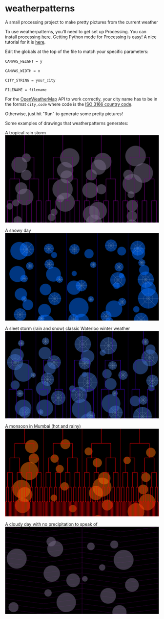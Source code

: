 # weatherpatterns
A small processing project to make pretty pictures from the current weather

To use weatherpatterns, you'll need to get set up Processing. You can install processing [here](https://processing.org/download/?processing). Getting Python mode for Processing is easy! A nice tutorial for it is [here](https://github.com/fboxwala/generative-art-workshop).

Edit the globals at the top of the file to match your specific parameters:

`CANVAS_HEIGHT = y`

`CANVAS_WIDTH = x`

`CITY_STRING = your_city`

`FILENAME = filename`

For the [OpenWeatherMap](https://openweathermap.org/api) API to work correctly, your city 
name has to be in the format `city,code` where code is the [ISO 3166 country code](https://en.wikipedia.org/wiki/List_of_ISO_3166_country_codes).

Otherwise, just hit "Run" to generate some pretty pictures!

Some examples of drawings that weatherpatterns generates:

A tropical rain storm
![a bubbly purple drawing representing tropical weather](https://raw.githubusercontent.com/fboxwala/weatherpatterns/master/drawings/tropical.png)

A snowy day
![a bubbly blue drawing representing snowy weather](https://raw.githubusercontent.com/fboxwala/weatherpatterns/master/drawings/snow_storm.png)

A sleet storm (rain and snow) classic Waterloo winter weather
![a bubbly blue drawing representing icky rain and snow](https://raw.githubusercontent.com/fboxwala/weatherpatterns/master/drawings/sleet_storm.png)

A monsoon in Mumbai (hot and rainy)
![a bubbly red drawing representing a warm rainy day](https://raw.githubusercontent.com/fboxwala/weatherpatterns/master/drawings/monsoon.png)

A cloudy day with no precipitation to speak of
![a bubbly purple drawing, representing temperate cloudy weather](https://raw.githubusercontent.com/fboxwala/weatherpatterns/master/drawings/cloudy.png)
